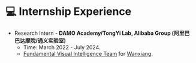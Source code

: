 # 💻 Internship Experience

* Research Intern - **DAMO Academy/TongYi Lab, Alibaba Group (阿里巴巴达摩院/通义实验室)**
  * Time: March 2022 - July 2024.
  * [Fundamental Visual Intelligence Team](https://github.com/ali-vilab) for [Wanxiang](https://tongyi.aliyun.com/wanxiang/).